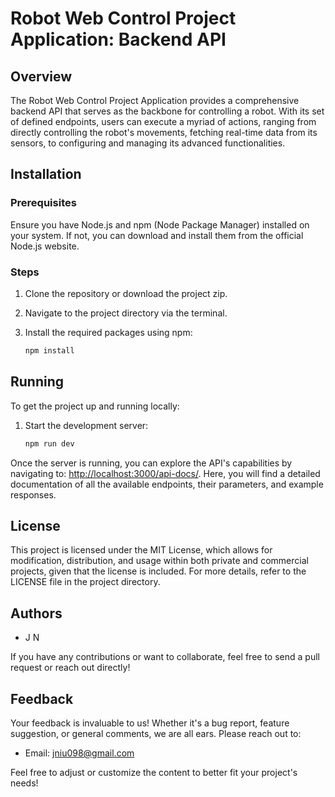 # Robot Web Control Project Application: Backend API

## Overview

The Robot Web Control Project Application provides a comprehensive backend API that serves as the backbone for controlling a robot. With its set of defined endpoints, users can execute a myriad of actions, ranging from directly controlling the robot's movements, fetching real-time data from its sensors, to configuring and managing its advanced functionalities.

## Installation

### Prerequisites

Ensure you have Node.js and npm (Node Package Manager) installed on your system. If not, you can download and install them from the official Node.js website.

### Steps

1. Clone the repository or download the project zip.
2. Navigate to the project directory via the terminal.
3. Install the required packages using npm:

   ```bash
   npm install
   ```

## Running

To get the project up and running locally:

1. Start the development server:

   ```bash
   npm run dev
   ```

Once the server is running, you can explore the API's capabilities by navigating to: [http://localhost:3000/api-docs/](http://localhost:3000/api-docs/). Here, you will find a detailed documentation of all the available endpoints, their parameters, and example responses.

## License

This project is licensed under the MIT License, which allows for modification, distribution, and usage within both private and commercial projects, given that the license is included. For more details, refer to the LICENSE file in the project directory.

## Authors

- J N

If you have any contributions or want to collaborate, feel free to send a pull request or reach out directly!

## Feedback

Your feedback is invaluable to us! Whether it's a bug report, feature suggestion, or general comments, we are all ears. Please reach out to:

- Email: jniu098@gmail.com

Feel free to adjust or customize the content to better fit your project's needs!
